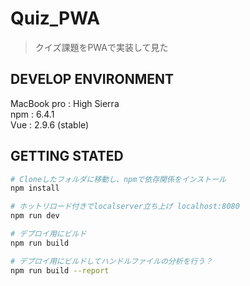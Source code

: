 # Quiz_PWA

> クイズ課題をPWAで実装して見た

## DEVELOP ENVIRONMENT
MacBook pro : High Sierra  
npm : 6.4.1  
Vue : 2.9.6 (stable)  

## GETTING STATED

``` bash
# Cloneしたフォルダに移動し、npmで依存関係をインストール
npm install

# ホットリロード付きでlocalserver立ち上げ localhost:8080
npm run dev

# デプロイ用にビルド
npm run build

# デプロイ用にビルドしてハンドルファイルの分析を行う？
npm run build --report
```